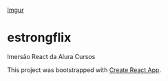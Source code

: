 [Imgur](https://i.imgur.com/rBJg0tt.png)

# estrongflix

Imersão React da Alura Cursos

This project was bootstrapped with [Create React App](https://github.com/facebook/create-react-app).
